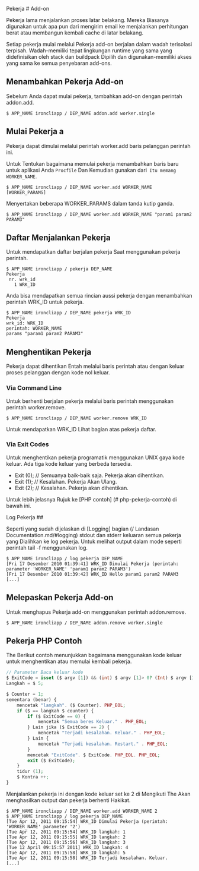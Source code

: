 Pekerja # Add-on

Pekerja lama menjalankan proses latar belakang. Mereka Biasanya digunakan untuk apa pun dari mengirim email ke menjalankan perhitungan berat atau membangun kembali cache di latar belakang.

Setiap pekerja mulai melalui Pekerja add-on berjalan dalam wadah terisolasi terpisah. Wadah-memiliki tepat lingkungan runtime yang sama yang didefinisikan oleh stack dan buildpack Dipilih dan digunakan-memiliki akses yang sama ke semua penyebaran add-ons.

## Menambahkan Pekerja Add-on

Sebelum Anda dapat mulai pekerja, tambahkan add-on dengan perintah addon.add.

~~~
$ APP_NAME ironcliapp / DEP_NAME addon.add worker.single
~~~

## Mulai Pekerja a

Pekerja dapat dimulai melalui perintah worker.add baris pelanggan perintah ini.

Untuk Tentukan bagaimana memulai pekerja menambahkan baris baru untuk aplikasi Anda `Procfile` Dan Kemudian gunakan dari` Itu memang WORKER_NAME`.

~~~
$ APP_NAME ironcliapp / DEP_NAME worker.add WORKER_NAME [WORKER_PARAMS]
~~~

Menyertakan beberapa WORKER_PARAMS dalam tanda kutip ganda.

~~~
$ APP_NAME ironcliapp / DEP_NAME worker.add WORKER_NAME "param1 param2 PARAM3"
~~~

## Daftar Menjalankan Pekerja

Untuk mendapatkan daftar berjalan pekerja Saat menggunakan pekerja perintah.

~~~
$ APP_NAME ironcliapp / pekerja DEP_NAME
Pekerja
 nr. wrk_id
   1 WRK_ID
~~~

Anda bisa mendapatkan semua rincian aussi pekerja dengan menambahkan perintah WRK_ID untuk pekerja.

~~~
$ APP_NAME ironcliapp / DEP_NAME pekerja WRK_ID
Pekerja
wrk_id: WRK_ID
perintah: WORKER_NAME
params "param1 param2 PARAM3"
~~~

## Menghentikan Pekerja

Pekerja dapat dihentikan Entah melalui baris perintah atau dengan keluar proses pelanggan dengan kode nol keluar.

### Via Command Line

Untuk berhenti berjalan pekerja melalui baris perintah menggunakan perintah worker.remove.

~~~
$ APP_NAME ironcliapp / DEP_NAME worker.remove WRK_ID
~~~

Untuk mendapatkan WRK_ID Lihat bagian atas pekerja daftar.

### Via Exit Codes

Untuk menghentikan pekerja programatik menggunakan UNIX gaya kode keluar. Ada tiga kode keluar yang berbeda tersedia.

 * Exit (0); // Semuanya baik-baik saja. Pekerja akan dihentikan.
 * Exit (1); // Kesalahan. Pekerja Akan Ulang.
 * Exit (2); // Kesalahan. Pekerja akan dihentikan.

Untuk lebih jelasnya Rujuk ke [PHP contoh] (# php-pekerja-contoh) di bawah ini.

Log Pekerja ##

Seperti yang sudah dijelaskan di [Logging] bagian (/ Landasan Documentation.md/#logging) stdout dan stderr keluaran semua pekerja yang Dialihkan ke log pekerja. Untuk melihat output dalam mode seperti perintah tail -f menggunakan log.

~~~
$ APP_NAME ironcliapp / log pekerja DEP_NAME
[Fri 17 Desember 2010 01:39:41] WRK_ID Dimulai Pekerja (perintah: parameter 'WORKER_NAME' 'param1 param2 PARAM3')
[Fri 17 Desember 2010 01:39:42] WRK_ID Hello param1 param2 PARAM3
[...]
~~~

## Melepaskan Pekerja Add-on

Untuk menghapus Pekerja add-on menggunakan perintah addon.remove.

~~~
$ APP_NAME ironcliapp / DEP_NAME addon.remove worker.single
~~~

## Pekerja PHP Contoh

The Berikut contoh menunjukkan bagaimana menggunakan kode keluar untuk menghentikan atau memulai kembali pekerja.

~~~ Php
// Parameter Baca keluar kode
$ ExitCode = isset ($ argv [1]) && (int) $ argv [1]> 0? (Int) $ argv [1]: 0;
Langkah = $ 5;

$ Counter = 1;
sementara (benar) {
    mencetak "langkah". ($ Counter). PHP_EOL;
    if ($ == langkah $ counter) {
        if ($ ExitCode == 0) {
            mencetak "Semua beres Keluar." . PHP_EOL;
        } Lain jika ($ ExitCode == 2) {
            mencetak "Terjadi kesalahan. Keluar." . PHP_EOL;
        } Lain {
            mencetak "Terjadi kesalahan. Restart." . PHP_EOL;
        }
        mencetak "ExitCode". $ ExitCode. PHP_EOL. PHP_EOL;
        exit ($ ExitCode);
    }
    tidur (1);
    $ Kontra ++;
}
~~~

Menjalankan pekerja ini dengan kode keluar set ke 2 di Mengikuti The Akan menghasilkan output dan pekerja berhenti Hakikat.

~~~
$ APP_NAME ironcliapp / DEP_NAME worker.add WORKER_NAME 2
$ APP_NAME ironcliapp / log pekerja DEP_NAME
[Tue Apr 12, 2011 09:15:54] WRK_ID Dimulai Pekerja (perintah: 'WORKER_NAME' parameter '2')
[Tue Apr 12, 2011 09:15:54] WRK_ID langkah: 1
[Tue Apr 12, 2011 09:15:55] WRK_ID langkah: 2
[Tue Apr 12, 2011 09:15:56] WRK_ID langkah: 3
[Tue 12 April 09:15:57 2011] WRK_ID langkah: 4
[Tue Apr 12, 2011 09:15:58] WRK_ID langkah: 5
[Tue Apr 12, 2011 09:15:58] WRK_ID Terjadi kesalahan. Keluar.
[...]
~~~
